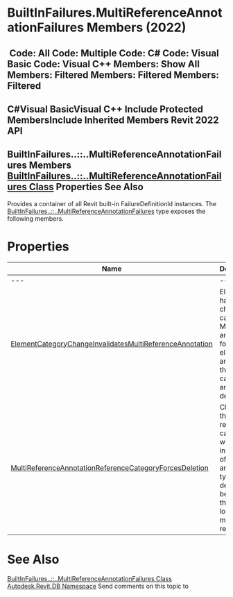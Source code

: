 # BuiltInFailures.MultiReferenceAnnotationFailures Members (2022)

﻿
 Code: All Code: Multiple Code: C# Code: Visual Basic Code: Visual C++  Members: Show All Members: Filtered Members: Filtered Members: Filtered   
---  
C#Visual BasicVisual C++
Include Protected MembersInclude Inherited Members
Revit 2022 API  
---  
BuiltInFailures..::..MultiReferenceAnnotationFailures Members  
[BuiltInFailures..::..MultiReferenceAnnotationFailures Class](04d6c5cb-ef10-4f90-1e7d-7b0c0cec396d.md "BuiltInFailures.MultiReferenceAnnotationFailures Class") Properties See Also  
---  
Provides a container of all Revit built-in FailureDefinitionId instances.
The [BuiltInFailures..::..MultiReferenceAnnotationFailures](04d6c5cb-ef10-4f90-1e7d-7b0c0cec396d.md "BuiltInFailures.MultiReferenceAnnotationFailures Class") type exposes the following members.
# Properties
| Name | Description |
| --- | --- |
| --- | --- | --- |
| [ElementCategoryChangeInvalidatesMultiReferenceAnnotation](b96e894f-5425-2855-ab64-1c91a48cfd8c.md "ElementCategoryChangeInvalidatesMultiReferenceAnnotation Property") | Elements have changed category. Multi-rebar annotations for these elements are now of the wrong category and will be deleted. |
| [MultiReferenceAnnotationReferenceCategoryForcesDeletion](faa330d2-c7a5-4878-044e-5162f9bd45cd.md "MultiReferenceAnnotationReferenceCategoryForcesDeletion Property") | Changing the reference category will cause instances of this annotation type to be deleted, because they no longer match their references. |

# See Also
[BuiltInFailures..::..MultiReferenceAnnotationFailures Class](04d6c5cb-ef10-4f90-1e7d-7b0c0cec396d.md "BuiltInFailures.MultiReferenceAnnotationFailures Class")
[Autodesk.Revit.DB Namespace](87546ba7-461b-c646-cbb1-2cb8f5bff8b2.md "Autodesk.Revit.DB Namespace")
Send comments on this topic to 